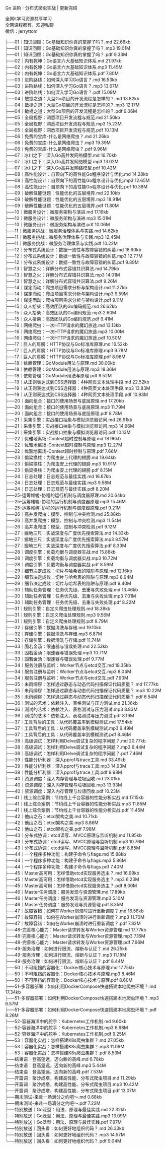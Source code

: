 Go 进阶 · 分布式爬虫实战 | 更新完结

全网it学习资源共享学习<br>全网课程都有，欢迎私聊<br>微信：jerryttom<br>

├──01｜知识回顾：Go基础知识你真的掌握了吗？.md 22.66kb<br> ├──01｜知识回顾：Go基础知识你真的掌握了吗？.mp3 19.01M<br> ├──01｜知识回顾：Go基础知识你真的掌握了吗？.pdf 9.33M<br> ├──02｜内有乾坤：Go语言六大基础知识体系.md 21.97kb<br> ├──02｜内有乾坤：Go语言六大基础知识体系.mp3 11.45M<br> ├──02｜内有乾坤：Go语言六大基础知识体系.pdf 7.80M<br> ├──03｜进阶路线：如何深入学习Go语言？.md 16.53kb<br> ├──03｜进阶路线：如何深入学习Go语言？.mp3 13.67M<br> ├──03｜进阶路线：如何深入学习Go语言？.pdf 15.09M<br> ├──04｜敏捷之道：大型Go项目的开发流程是怎样的？.md 13.82kb<br> ├──04｜敏捷之道：大型Go项目的开发流程是怎样的？.mp3 12.17M<br> ├──04｜敏捷之道：大型Go项目的开发流程是怎样的？.pdf 9.06M<br> ├──05｜全局视野：洞悉项目开发流程与规范.md 21.50kb<br> ├──05｜全局视野：洞悉项目开发流程与规范.mp3 15.23M<br> ├──05｜全局视野：洞悉项目开发流程与规范.pdf 10.13M<br> ├──06｜免费的宝库-什么是网络爬虫？.md 21.26kb<br> ├──06｜免费的宝库-什么是网络爬虫？.mp3 19.39M<br> ├──06｜免费的宝库-什么是网络爬虫？.pdf 9.96M<br> ├──07｜冰川之下：深入Go高并发网络模型.md 16.70kb<br> ├──07｜冰川之下：深入Go高并发网络模型.mp3 13.02M<br> ├──07｜冰川之下：深入Go高并发网络模型.pdf 10.42M<br> ├──08｜高性能设计：自顶向下的高性能Go程序设计与优化.md 14.28kb<br> ├──08｜高性能设计：自顶向下的高性能Go程序设计与优化.mp3 12.65M<br> ├──08｜高性能设计：自顶向下的高性能Go程序设计与优化.pdf 10.38M<br> ├──09｜破解性能谜题：性能优化的五层境界.md 22.10kb<br> ├──09｜破解性能谜题：性能优化的五层境界.mp3 18.91M<br> ├──09｜破解性能谜题：性能优化的五层境界.pdf 11.80M<br> ├──10｜微服务设计：微服务架构与演进.md 17.19kb<br> ├──10｜微服务设计：微服务架构与演进.mp3 15.01M<br> ├──10｜微服务设计：微服务架构与演进.pdf 10.06M<br> ├──11｜微服务挑战：微服务治理体系与实践.md 14.62kb<br> ├──11｜微服务挑战：微服务治理体系与实践.mp3 12.45M<br> ├──11｜微服务挑战：微服务治理体系与实践.pdf 10.22M<br> ├──12｜分布式系统设计：数据一致性与故障容错的纠葛.md 18.90kb<br> ├──12｜分布式系统设计：数据一致性与故障容错的纠葛.mp3 12.77M<br> ├──12｜分布式系统设计：数据一致性与故障容错的纠葛.pdf 9.89M<br> ├──13｜智慧之火：详解分布式容错共识算法.md 14.79kb<br> ├──13｜智慧之火：详解分布式容错共识算法.mp3 14.01M<br> ├──13｜智慧之火：详解分布式容错共识算法.pdf 9.26M<br> ├──14｜谋定而动：爬虫项目需求分析与架构设计.md 11.27kb<br> ├──14｜谋定而动：爬虫项目需求分析与架构设计.mp3 9.59M<br> ├──14｜谋定而动：爬虫项目需求分析与架构设计.pdf 9.11M<br> ├──15｜众人拾柴：高效团队的Go编码规范.md 26.62kb<br> ├──15｜众人拾柴：高效团队的Go编码规范.mp3 2.60M<br> ├──15｜众人拾柴：高效团队的Go编码规范.pdf 9.41M<br> ├──16｜网络爬虫：一次HTTP请求的魔幻旅途.md 13.13kb<br> ├──16｜网络爬虫：一次HTTP请求的魔幻旅途.mp3 10.00M<br> ├──16｜网络爬虫：一次HTTP请求的魔幻旅途.pdf 10.50M<br> ├──17｜巨人的肩膀：HTTP协议与Go标准库原理.md 16.52kb<br> ├──17｜巨人的肩膀：HTTP协议与Go标准库原理.mp3 9.78M<br> ├──17｜巨人的肩膀：HTTP协议与Go标准库原理.pdf 8.98M<br> ├──18｜依赖管理：GoModule用法与原理.md 30.06kb<br> ├──18｜依赖管理：GoModule用法与原理.mp3 18.36M<br> ├──18｜依赖管理：GoModule用法与原理.pdf 9.52M<br> ├──19｜从正则表达式到CSS选择器：4种网页文本处理手段.md 22.52kb<br> ├──19｜从正则表达式到CSS选择器：4种网页文本处理手段.mp3 13.83M<br> ├──19｜从正则表达式到CSS选择器：4种网页文本处理手段.pdf 10.93M<br> ├──20｜面向组合：接口的使用场景与底层原理.md 17.20kb<br> ├──20｜面向组合：接口的使用场景与底层原理.mp3 11.79M<br> ├──20｜面向组合：接口的使用场景与底层原理.pdf 8.78M<br> ├──21｜采集引擎：实战接口抽象与模拟浏览器访问.md 26.91kb<br> ├──21｜采集引擎：实战接口抽象与模拟浏览器访问.mp3 14.96M<br> ├──21｜采集引擎：实战接口抽象与模拟浏览器访问.pdf 10.13M<br> ├──22｜优雅地离场-Context超时控制与原理.md 18.96kb<br> ├──22｜优雅地离场-Context超时控制与原理.mp3 12.27M<br> ├──22｜优雅地离场-Context超时控制与原理.pdf 7.66M<br> ├──23｜偷梁换柱：为爬虫安上代理的翅膀.md 19.64kb<br> ├──23｜偷梁换柱：为爬虫安上代理的翅膀.mp3 10.91M<br> ├──23｜偷梁换柱：为爬虫安上代理的翅膀.pdf 8.15M<br> ├──24｜日志处理：日志规范与最佳实践.md 16.67kb<br> ├──24｜日志处理：日志规范与最佳实践.mp3 9.58M<br> ├──24｜日志处理：日志规范与最佳实践.pdf 8.20M<br> ├──25-运筹帷幄-协程的运行机制与调度器原理.md 20.64kb<br> ├──25-运筹帷幄-协程的运行机制与调度器原理.mp3 15.46M<br> ├──25-运筹帷幄-协程的运行机制与调度器原理.pdf 9.21M<br> ├──26｜高并发爬虫：模型、控制与冲突检测.md 25.88kb<br> ├──26｜高并发爬虫：模型、控制与冲突检测.mp3 11.54M<br> ├──26｜高并发爬虫：模型、控制与冲突检测.pdf 9.12M<br> ├──27｜掘地三尺：实战深度与广度优先搜索算法.md 14.33kb<br> ├──27｜掘地三尺：实战深度与广度优先搜索算法.mp3 8.57M<br> ├──27｜掘地三尺：实战深度与广度优先搜索算法.pdf 8.33M<br> ├──28｜调度引擎：负载均衡与调度器实战.md 15.88kb<br> ├──28｜调度引擎：负载均衡与调度器实战.mp3 10.72M<br> ├──28｜调度引擎：负载均衡与调度器实战.pdf 8.59M<br> ├──29｜细节决定成败：切片与哈希表的陷阱与原理.md 12.16kb<br> ├──29｜细节决定成败：切片与哈希表的陷阱与原理.mp3 8.94M<br> ├──29｜细节决定成败：切片与哈希表的陷阱与原理.pdf 9.40M<br> ├──30｜辅助任务管理：任务优先级、去重与失败处理.md 13.46kb<br> ├──30｜辅助任务管理：任务优先级、去重与失败处理.mp3 7.01M<br> ├──30｜辅助任务管理：任务优先级、去重与失败处理.pdf 8.22M<br> ├──31｜规则引擎：自定义爬虫处理规则.md 18.38kb<br> ├──31｜规则引擎：自定义爬虫处理规则.mp3 9.56M<br> ├──31｜规则引擎：自定义爬虫处理规则.pdf 8.79M<br> ├──32｜存储引擎：数据清洗与存储.md 19.10kb<br> ├──32｜存储引擎：数据清洗与存储.mp3 6.87M<br> ├──32｜存储引擎：数据清洗与存储.pdf 11.74M<br> ├──33｜固若金汤：限速器与错误处理.md 22.53kb<br> ├──33｜固若金汤：限速器与错误处理.mp3 10.71M<br> ├──33｜固若金汤：限速器与错误处理.pdf 9.77M<br> ├──34｜服务注册与监听：Worker节点与etcd交互.md 18.35kb<br> ├──34｜服务注册与监听：Worker节点与etcd交互.mp3 8.04M<br> ├──34｜服务注册与监听：Worker节点与etcd交互.pdf 7.90M<br> ├──35｜未雨绸缪：怎样通过静态与动态代码扫描保证代码质量？.md 17.77kb<br> ├──35｜未雨绸缪：怎样通过静态与动态代码扫描保证代码质量？.mp3 10.22M<br> ├──35｜未雨绸缪：怎样通过静态与动态代码扫描保证代码质量？.pdf 6.54M<br> ├──36｜测试的艺术：依赖注入、表格测试与压力测试.md 21.36kb<br> ├──36｜测试的艺术：依赖注入、表格测试与压力测试.mp3 8.83M<br> ├──36｜测试的艺术：依赖注入、表格测试与压力测试.pdf 8.19M<br> ├──37｜工具背后的工具：从代码覆盖率到模糊测试.md 17.54kb<br> ├──37｜工具背后的工具：从代码覆盖率到模糊测试.mp3 9.49M<br> ├──37｜工具背后的工具：从代码覆盖率到模糊测试.pdf 8.46M<br> ├──38｜高级调试：怎样利用Delve调试复杂的程序问题？.md 20.77kb<br> ├──38｜高级调试：怎样利用Delve调试复杂的程序问题？.mp3 6.44M<br> ├──38｜高级调试：怎样利用Delve调试复杂的程序问题？.pdf 7.46M<br> ├──39｜性能分析利器：深入pprof与trace工具.md 33.49kb<br> ├──39｜性能分析利器：深入pprof与trace工具.mp3 14.93M<br> ├──39｜性能分析利器：深入pprof与trace工具.pdf 9.98M<br> ├──40｜资源调度：深入内存管理与垃圾回收.md 23.01kb<br> ├──40｜资源调度：深入内存管理与垃圾回收.mp3 13.93M<br> ├──40｜资源调度：深入内存管理与垃圾回收.pdf 10.23M<br> ├──41｜线上综合案例：节约线上千台容器的性能分析实战.md 17.15kb<br> ├──41｜线上综合案例：节约线上千台容器的性能分析实战.mp3 11.85M<br> ├──41｜线上综合案例：节约线上千台容器的性能分析实战.pdf 11.45M<br> ├──42｜他山之石：etcd架构之美.md 10.71kb<br> ├──42｜他山之石：etcd架构之美.mp3 8.86M<br> ├──42｜他山之石：etcd架构之美.pdf 7.98M<br> ├──43｜分布式协调：etcd读写、MVCC原理与监听机制.md 11.95kb<br> ├──43｜分布式协调：etcd读写、MVCC原理与监听机制.mp3 10.76M<br> ├──43｜分布式协调：etcd读写、MVCC原理与监听机制.pdf 8.85M<br> ├──44｜一个程序多种功能：构建子命令与flags.md 15.88kb<br> ├──44｜一个程序多种功能：构建子命令与flags.mp3 5.86M<br> ├──44｜一个程序多种功能：构建子命令与flags.pdf 7.40M<br> ├──45｜Master高可用：怎样借助etcd实现服务选主？.md 16.99kb<br> ├──45｜Master高可用：怎样借助etcd实现服务选主？.mp3 6.23M<br> ├──45｜Master高可用：怎样借助etcd实现服务选主？.pdf 8.00M<br> ├──46｜Master任务调度：服务发现与资源管理.md 17.89kb<br> ├──46｜Master任务调度：服务发现与资源管理.mp3 5.10M<br> ├──46｜Master任务调度：服务发现与资源管理.pdf 8.35M<br> ├──47｜故障容错：如何在Worker崩溃时进行重新调度？.md 16.58kb<br> ├──47｜故障容错：如何在Worker崩溃时进行重新调度？.mp3 11.70M<br> ├──47｜故障容错：如何在Worker崩溃时进行重新调度？.pdf 7.82M<br> ├──48-完善核心能力：Master请求转发与Worker资源管理.md 17.77kb<br> ├──48-完善核心能力：Master请求转发与Worker资源管理.mp3 7.16M<br> ├──48-完善核心能力：Master请求转发与Worker资源管理.pdf 7.66M<br> ├──49-服务治理：如何进行限流、熔断与认证？.md 26.25kb<br> ├──49-服务治理：如何进行限流、熔断与认证？.mp3 11.18M<br> ├──49-服务治理：如何进行限流、熔断与认证？.pdf 8.44M<br> ├──50｜不可阻挡的容器化：Docker核心技术与原理.md 17.75kb<br> ├──50｜不可阻挡的容器化：Docker核心技术与原理.mp3 8.46M<br> ├──50｜不可阻挡的容器化：Docker核心技术与原理.pdf 8.60M<br> ├──51-多容器部署：如何利用DockerCompose快速搭建本地爬虫环境？.md 17.34kb<br> ├──51-多容器部署：如何利用DockerCompose快速搭建本地爬虫环境？.mp3 6.57M<br> ├──51-多容器部署：如何利用DockerCompose快速搭建本地爬虫环境？.pdf 8.26M<br> ├──52-容器海洋中的舵手：Kubernetes工作机制.md 9.60kb<br> ├──52-容器海洋中的舵手：Kubernetes工作机制.mp3 6.68M<br> ├──52-容器海洋中的舵手：Kubernetes工作机制.pdf 9.25M<br> ├──53｜容器化实战：怎样搭建K8s爬虫集群？.md 27.05kb<br> ├──53｜容器化实战：怎样搭建K8s爬虫集群？.mp3 11.09M<br> ├──53｜容器化实战：怎样搭建K8s爬虫集群？.pdf 8.53M<br> ├──结束语｜登高望远，迈向新的高峰.md 6.78kb<br> ├──结束语｜登高望远，迈向新的高峰.mp3 5.44M<br> ├──结束语｜登高望远，迈向新的高峰.pdf 7.53M<br> ├──开篇词｜聚沙成塔，构建高性能、分布式爬虫项目.md 11.29kb<br> ├──开篇词｜聚沙成塔，构建高性能、分布式爬虫项目.mp3 10.42M<br> ├──开篇词｜聚沙成塔，构建高性能、分布式爬虫项目.pdf 13.07M<br> ├──期末测试-来赴一场满分之约吧～.md 0.68kb<br> ├──期末测试-来赴一场满分之约吧～.pdf 7.22M<br> ├──特别放送｜Go泛型：用法、原理与最佳实践.md 22.32kb<br> ├──特别放送｜Go泛型：用法、原理与最佳实践.mp3 13.09M<br> ├──特别放送｜Go泛型：用法、原理与最佳实践.pdf 7.97M<br> ├──特别放送｜回头看：如何更好地组织代码？.md 26.33kb<br> ├──特别放送｜回头看：如何更好地组织代码？.mp3 14.57M<br> └──特别放送｜回头看：如何更好地组织代码？.pdf 9.04M